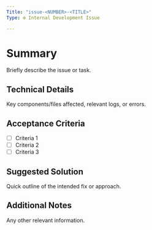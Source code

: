 ```yaml
---
Title: "issue-<NUMBER>-<TITLE>"
Type: ⚙️ Internal Development Issue

---
```


# **Summary**
Briefly describe the issue or task.

## **Technical Details**
Key components/files affected, relevant logs, or errors.

## **Acceptance Criteria**
- [ ] Criteria 1
- [ ] Criteria 2
- [ ] Criteria 3

## **Suggested Solution**
Quick outline of the intended fix or approach.

## **Additional Notes**
Any other relevant information.
